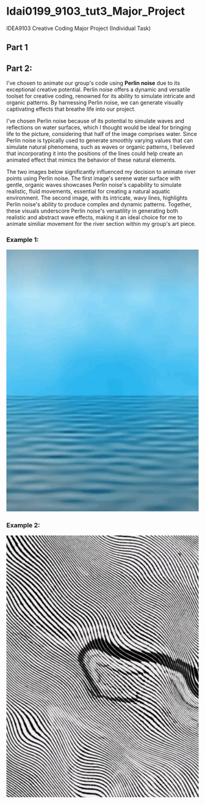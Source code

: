 # ldai0199_9103_tut3_Major_Project
IDEA9103 Creative Coding Major Project (Individual Task)

## Part 1

## Part 2:
I've chosen to animate our group's code using **Perlin noise** due to its exceptional creative potential. Perlin noise offers a dynamic and versatile toolset for creative coding, renowned for its ability to simulate intricate and organic patterns. By harnessing Perlin noise, we can generate visually captivating effects that breathe life into our project.

I've chosen Perlin noise because of its potential to simulate waves and reflections on water surfaces, which I thought would be ideal for bringing life to the picture, considering that half of the image comprises water. Since Perlin noise is typically used to generate smoothly varying values that can simulate natural phenomena, such as waves or organic patterns, I believed that incorporating it into the positions of the lines could help create an animated effect that mimics the behavior of these natural elements. 

The two images below significantly influenced my decision to animate river points using Perlin noise. The first image's serene water surface with gentle, organic waves showcases Perlin noise's capability to simulate realistic, fluid movements, essential for creating a natural aquatic environment. The second image, with its intricate, wavy lines, highlights Perlin noise's ability to produce complex and dynamic patterns. Together, these visuals underscore Perlin noise's versatility in generating both realistic and abstract wave effects, making it an ideal choice for me to animate similiar movement for the river section within my group's art piece.

### Example 1:
![High Quality Image 1](Images/Example_1.jpg)

### Example 2:
![High Quality Image 2](Images/Example_2.jpg)


